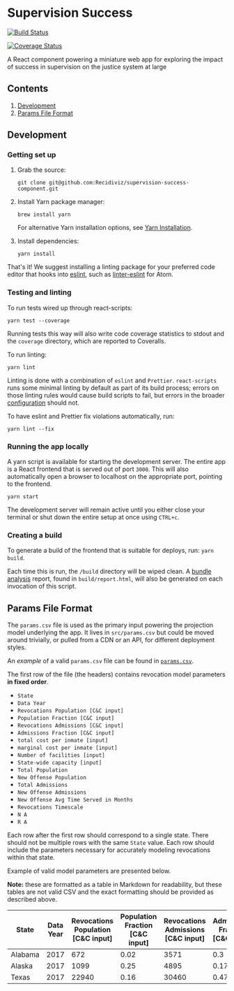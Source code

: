 # Supervision Success

[![Build Status](https://travis-ci.com/Recidiviz/supervision-success-component.svg?branch=main)](https://travis-ci.com/Recidiviz/supervision-success-component)

[![Coverage Status](https://coveralls.io/repos/github/Recidiviz/supervision-success-component/badge.svg?branch=main)](https://coveralls.io/github/Recidiviz/supervision-success-component?branch=main)

A React component powering a miniature web app for exploring the impact of success in supervision on the justice system at large

## Contents

1. [Development](#development)
1. [Params File Format](#params-file-format)

## Development

### Getting set up

1. Grab the source:

   `git clone git@github.com:Recidiviz/supervision-success-component.git`

1. Install Yarn package manager:

   `brew install yarn`

   For alternative Yarn installation options, see [Yarn Installation](https://yarnpkg.com/en/docs/install).

1. Install dependencies:

   `yarn install`

That's it! We suggest installing a linting package for your preferred code editor that hooks into [eslint](#eslint), such as [linter-eslint](https://atom.io/packages/linter-eslint) for Atom.

### Testing and linting

To run tests wired up through react-scripts:

`yarn test --coverage`

Running tests this way will also write code coverage statistics to stdout and the `coverage` directory, which are reported to Coveralls.

To run linting:

`yarn lint`

Linting is done with a combination of `eslint` and `Prettier`. `react-scripts` runs some minimal linting by default as part of its build process; errors on those linting rules would cause build scripts to fail, but errors in the broader [configuration](https://github.com/Recidiviz/supervision-success-component/.eslintrc.json) should not.

To have eslint and Prettier fix violations automatically, run:

`yarn lint --fix`

### Running the app locally

A yarn script is available for starting the development server. The entire app is a React frontend that is served out of port `3000`. This will also automatically open a browser to localhost on the appropriate port, pointing to the frontend.

`yarn start`

The development server will remain active until you either close your terminal or shut down the entire setup at once using `CTRL+c`.

### Creating a build

To generate a build of the frontend that is suitable for deploys, run: `yarn build`.

Each time this is run, the `/build` directory will be wiped clean. A [bundle analysis](#Bundle-analysis) report, found in `build/report.html`, will also be generated on each invocation of this script.

## Params File Format

The `params.csv` file is used as the primary input powering the projection model underlying the app. It lives in `src/params.csv` but could be moved around trivially, or pulled from a CDN or an API, for different deployment styles.

An _example_ of a valid `params.csv` file can be found in [`params.csv`](/src/params.csv).

The first row of the file (the headers) contains revocation model parameters **in fixed order**.

- `State`
- `Data Year`
- `Revocations Population [C&C input]`
- `Population Fraction [C&C input]`
- `Revocations Admissions [C&C input]`
- `Admissions Fraction [C&C input]`
- `total cost per inmate [input]`
- `marginal cost per inmate [input]`
- `Number of facilities [input]`
- `State-wide capacity [input]`
- `Total Population`
- `New Offense Population`
- `Total Admissions`
- `New Offense Admissions`
- `New Offense Avg Time Served in Months`
- `Revocations Timescale`
- `N A`
- `R A`

Each row after the first row should correspond to a single state. There should not be multiple rows with the same `State` value. Each row should include the parameters necessary for accurately modeling revocations within that state.

Example of valid model parameters are presented below.

**Note:** these are formatted as a table in Markdown for readability, but these tables are not valid CSV and the exact formatting should be provided as described above.

| State   | Data Year | Revocations Population \[C&C input] | Population Fraction \[C&C input] | Revocations Admissions \[C&C input] | Admissions Fraction \[C&C input] | total cost per inmate \[input] | marginal cost per inmate \[input] | Number of facilities \[input] | State-wide capacity \[input] | Total Population | New Offense Population | Total Admissions | New Offense Admissions | New Offense Avg Time Served in Months | Revocations Timescale | N A         | R A         |
| ------- | --------- | ----------------------------------- | -------------------------------- | ----------------------------------- | -------------------------------- | ------------------------------ | --------------------------------- | ----------------------------- | ---------------------------- | ---------------- | ---------------------- | ---------------- | ---------------------- | ------------------------------------- | --------------------- | ----------- | ----------- |
| Alabama | 2017      | 672                                 | 0.02                             | 3571                                | 0.3                              | 0.01785714286                  | 0.001                             | 10                            | 33600                        | 33600            | 32928                  | 11903.33333      | 8332.333333            | 47.42201064                           | 2.258190983           | 14.64216936 | 131.7795242 |
| Alaska  | 2017      | 1099                                | 0.25                             | 4895                                | 0.17                             | 0.07279344859                  | 0.001                             | 10                            | 4396                         | 4396             | 3297                   | 28794.11765      | 23899.11765            | 1.655458607                           | 2.694177732           | 1203.046171 | 151.4067397 |
| Texas   | 2017      | 22940                               | 0.16                             | 30460                               | 0.47                             | 0.02262423714                  | 0.001                             | 20                            | 143375                       | 143375           | 120435                 | 64808.51064      | 34348.51064            | 42.07518676                           | 9.037426133           | 68.03002213 | 280.8690545 |
